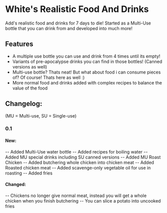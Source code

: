 # White's Realistic Food And Drinks
Add's realistic food and drinks for 7 days to die! Started as a Multi-Use bottle that you can drink from and developed into much more!

 ## Features
- A multiple use bottle you can use and drink from 4 times until its empty!
- Variants of pre-apocalypse drinks you can find in those bottles! (Canned versions as well)
- Multi-use bottle? Thats neat! But what about food i can consume pieces of? Of course! Thats here as well :)
- More normal food and drinks added with complex recipes to balance the value of the food

## Changelog:

(MU = Multi-use, SU = Single-use)

### 0.1
#### New:
-- Added Multi-Use water bottle
-- Added recipes for boiling water
-- Added MU special drinks including SU canned versions
-- Added MU Roast Chicken
-- Added butchering whole chicken into chicken meat
-- Added Roasted chicken meat
-- Added scavenge-only vegetable oil for use in roasting
-- Added fries

#### Changed:
-- Chickens no longer give normal meat, instead you will get a whole chicken when you finish butchering
-- You can slice a potato into uncooked fries
